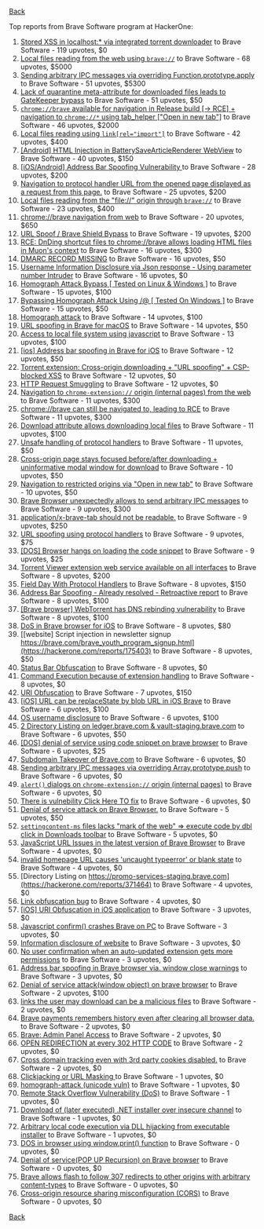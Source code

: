 [Back](../README.md)

Top reports from Brave Software program at HackerOne:

1. [Stored XSS in localhost:* via integrated torrent downloader](https://hackerone.com/reports/681617) to Brave Software - 119 upvotes, $0
2. [Local files reading from the web using `brave://`](https://hackerone.com/reports/390013) to Brave Software - 68 upvotes, $5000
3. [Sending arbitrary IPC messages via overriding Function.prototype.apply](https://hackerone.com/reports/188086) to Brave Software - 51 upvotes, $5300
4. [Lack of quarantine meta-attribute for downloaded files leads to GateKeeper bypass](https://hackerone.com/reports/374106) to Brave Software - 51 upvotes, $50
5. [`chrome://brave` available for navigation in Release build [-\> RCE] + navigation to `chrome://*` using tab_helper ["Open in new tab"]](https://hackerone.com/reports/395737) to Brave Software - 46 upvotes, $2000
6. [Local files reading using `link[rel="import"]`](https://hackerone.com/reports/375329) to Brave Software - 42 upvotes, $400
7. [[Android] HTML Injection in BatterySaveArticleRenderer WebView](https://hackerone.com/reports/176065) to Brave Software - 40 upvotes, $150
8. [[iOS/Android] Address Bar Spoofing Vulnerability ](https://hackerone.com/reports/175958) to Brave Software - 28 upvotes, $200
9. [Navigation to protocol handler URL from the opened page displayed as a request from this page.](https://hackerone.com/reports/374969) to Brave Software - 25 upvotes, $200
10. [Local files reading from the "file://" origin through `brave://`](https://hackerone.com/reports/390362) to Brave Software - 23 upvotes, $400
11. [chrome://brave navigation from web](https://hackerone.com/reports/415967) to Brave Software - 20 upvotes, $650
12. [URL Spoof / Brave Shield Bypass](https://hackerone.com/reports/255991) to Brave Software - 19 upvotes, $200
13. [RCE: DnDing shortcut files to chrome://brave allows loading HTML files in Muon's context](https://hackerone.com/reports/415258) to Brave Software - 16 upvotes, $300
14. [DMARC RECORD MISSING](https://hackerone.com/reports/491753) to Brave Software - 16 upvotes, $50
15. [Username Information Disclosure via Json response - Using parameter number Intruder](https://hackerone.com/reports/812351) to Brave Software - 16 upvotes, $0
16. [Homograph Attack Bypass [ Tested on Linux & Windows ]](https://hackerone.com/reports/268984) to Brave Software - 15 upvotes, $100
17. [Bypassing Homograph Attack Using /@ [ Tested On Windows ]](https://hackerone.com/reports/317931) to Brave Software - 15 upvotes, $50
18. [Homograph attack](https://hackerone.com/reports/175286) to Brave Software - 14 upvotes, $100
19. [URL spoofing in Brave for macOS](https://hackerone.com/reports/369086) to Brave Software - 14 upvotes, $50
20. [Access to local file system using javascript](https://hackerone.com/reports/175979) to Brave Software - 13 upvotes, $100
21. [[ios] Address bar spoofing in Brave for iOS](https://hackerone.com/reports/176929) to Brave Software - 12 upvotes, $50
22. [Torrent extension: Cross-origin downloading + "URL spoofing" + CSP-blocked XSS](https://hackerone.com/reports/378864) to Brave Software - 12 upvotes, $0
23. [HTTP Request Smuggling](https://hackerone.com/reports/866382) to Brave Software - 12 upvotes, $0
24. [Navigation to `chrome-extension://` origin (internal pages) from the web](https://hackerone.com/reports/378805) to Brave Software - 11 upvotes, $300
25. [chrome://brave can still be navigated to, leading to RCE](https://hackerone.com/reports/415178) to Brave Software - 11 upvotes, $300
26. [Download attribute allows downloading local files](https://hackerone.com/reports/258710) to Brave Software - 11 upvotes, $100
27. [Unsafe handling of protocol handlers](https://hackerone.com/reports/369185) to Brave Software - 11 upvotes, $50
28. [Cross-origin page stays focused before/after downloading + uninformative modal window for download](https://hackerone.com/reports/375259) to Brave Software - 10 upvotes, $50
29. [Navigation to restricted origins via "Open in new tab"](https://hackerone.com/reports/369218) to Brave Software - 10 upvotes, $50
30. [Brave Browser unexpectedly allows to send arbitrary IPC messages](https://hackerone.com/reports/187542) to Brave Software - 9 upvotes, $300
31. [application/x-brave-tab should not be readable.](https://hackerone.com/reports/258578) to Brave Software - 9 upvotes, $250
32. [URL spoofing using protocol handlers](https://hackerone.com/reports/373721) to Brave Software - 9 upvotes, $75
33. [[DOS] Browser hangs on loading the code snippet](https://hackerone.com/reports/181686) to Brave Software - 9 upvotes, $25
34. [Torrent Viewer extension web service available on all interfaces](https://hackerone.com/reports/300181) to Brave Software - 8 upvotes, $200
35. [Field Day With Protocol Handlers](https://hackerone.com/reports/416040) to Brave Software - 8 upvotes, $150
36. [Address Bar Spoofing - Already resolved - Retroactive report](https://hackerone.com/reports/175779) to Brave Software - 8 upvotes, $100
37. [[Brave browser] WebTorrent has DNS rebinding vulnerability](https://hackerone.com/reports/663729) to Brave Software - 8 upvotes, $100
38. [DoS in Brave browser for iOS](https://hackerone.com/reports/357665) to Brave Software - 8 upvotes, $80
39. [[website] Script injection in newsletter signup https://brave.com/brave_youth_program_signup.html](https://hackerone.com/reports/175403) to Brave Software - 8 upvotes, $50
40. [Status Bar Obfuscation](https://hackerone.com/reports/175701) to Brave Software - 8 upvotes, $0
41. [Command Execution because of extension handling](https://hackerone.com/reports/188078) to Brave Software - 8 upvotes, $0
42. [URI Obfuscation](https://hackerone.com/reports/175529) to Brave Software - 7 upvotes, $150
43. [[iOS] URL can be replaceState by blob URL in iOS Brave](https://hackerone.com/reports/215044) to Brave Software - 6 upvotes, $100
44. [OS username disclosure](https://hackerone.com/reports/258585) to Brave Software - 6 upvotes, $100
45. [2 Directory Listing on ledger.brave.com & vault-staging.brave.com](https://hackerone.com/reports/175320) to Brave Software - 6 upvotes, $50
46. [[DOS] denial of service using code snippet on brave browser](https://hackerone.com/reports/181558) to Brave Software - 6 upvotes, $25
47. [Subdomain Takeover of Brave.com](https://hackerone.com/reports/175397) to Brave Software - 6 upvotes, $0
48. [Sending arbitrary IPC messages via overriding Array.prototype.push](https://hackerone.com/reports/188561) to Brave Software - 6 upvotes, $0
49. [`alert()` dialogs on `chrome-extension://` origin (internal pages)](https://hackerone.com/reports/378809) to Brave Software - 6 upvotes, $0
50. [There is vulnebility Click Here TO fix](https://hackerone.com/reports/319036) to Brave Software - 6 upvotes, $0
51. [Denial of service attack on Brave Browser.](https://hackerone.com/reports/176066) to Brave Software - 5 upvotes, $50
52. [`settingcontent-ms` files lacks "mark of the web" =\> execute code by dbl click in Downloads toolbar](https://hackerone.com/reports/377206) to Brave Software - 5 upvotes, $0
53. [JavaScript URL Issues in the latest version of Brave Browser](https://hackerone.com/reports/176083) to Brave Software - 4 upvotes, $0
54. [invalid homepage URL causes 'uncaught typeerror' or blank state](https://hackerone.com/reports/177184) to Brave Software - 4 upvotes, $0
55. [Directory Listing on https://promo-services-staging.brave.com](https://hackerone.com/reports/371464) to Brave Software - 4 upvotes, $0
56. [Link obfuscation bug](https://hackerone.com/reports/669440) to Brave Software - 4 upvotes, $0
57. [[iOS] URI Obfuscation in iOS application](https://hackerone.com/reports/176159) to Brave Software - 3 upvotes, $0
58. [Javascript confirm() crashes Brave on PC](https://hackerone.com/reports/176076) to Brave Software - 3 upvotes, $0
59. [Information disclosure of website](https://hackerone.com/reports/179121) to Brave Software - 3 upvotes, $0
60. [No user confirmation when an auto-updated extension gets more permissions](https://hackerone.com/reports/199243) to Brave Software - 3 upvotes, $0
61. [Address bar spoofing in Brave browser via. window close warnings](https://hackerone.com/reports/208834) to Brave Software - 3 upvotes, $0
62. [Denial of service attack(window object) on brave browser](https://hackerone.com/reports/176197) to Brave Software - 2 upvotes, $100
63. [links the user may download can be a malicious files](https://hackerone.com/reports/182557) to Brave Software - 2 upvotes, $0
64. [Brave payments remembers history even after clearing all browser data.](https://hackerone.com/reports/203088) to Brave Software - 2 upvotes, $0
65. [Brave: Admin Panel Access](https://hackerone.com/reports/175366) to Brave Software - 2 upvotes, $0
66. [OPEN REDIRECTION at every 302 HTTP CODE](https://hackerone.com/reports/369447) to Brave Software - 2 upvotes, $0
67. [Cross domain tracking even with 3rd party cookies disabled.](https://hackerone.com/reports/331428) to Brave Software - 2 upvotes, $0
68. [Clickjacking or URL Masking ](https://hackerone.com/reports/204198) to Brave Software - 1 upvotes, $0
69. [homograph-attack (unicode vuln)](https://hackerone.com/reports/221461) to Brave Software - 1 upvotes, $0
70. [Remote Stack Overflow Vulnerability (DoS)](https://hackerone.com/reports/181061) to Brave Software - 1 upvotes, $0
71. [Download of (later executed) .NET installer over insecure channel](https://hackerone.com/reports/272231) to Brave Software - 1 upvotes, $0
72. [Arbitrary local code execution via DLL hijacking from executable installer](https://hackerone.com/reports/272221) to Brave Software - 1 upvotes, $0
73. [DOS in browser using window.print() function](https://hackerone.com/reports/176364) to Brave Software - 0 upvotes, $0
74. [Denial of service(POP UP Recursion) on Brave browser](https://hackerone.com/reports/179248) to Brave Software - 0 upvotes, $0
75. [Brave allows flash to follow 307 redirects to other origins with arbitrary content-types](https://hackerone.com/reports/449478) to Brave Software - 0 upvotes, $0
76. [Cross-origin resource sharing misconfiguration (CORS)](https://hackerone.com/reports/954512) to Brave Software - 0 upvotes, $0


[Back](../README.md)